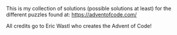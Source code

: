This is my collection of solutions (possible solutions at least) for the different puzzles found at:
https://adventofcode.com/

All credits go to Eric Wastl who creates the Advent of Code!
